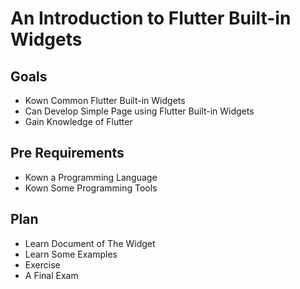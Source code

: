 # An Introduction to Flutter Built-in Widgets

## Goals

- Kown Common Flutter Built-in Widgets
- Can Develop Simple Page using Flutter Built-in Widgets
- Gain Knowledge of Flutter

## Pre Requirements

- Kown a Programming Language
- Kown Some Programming Tools

## Plan

- Learn Document of The Widget
- Learn Some Examples
- Exercise
- A Final Exam


